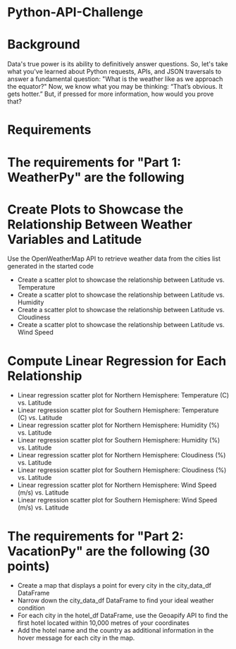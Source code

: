 # Python-API-Challenge

# Background
Data's true power is its ability to definitively answer questions. So, let's take what you've learned about Python requests, APIs, and JSON traversals to answer a fundamental question: "What is the weather like as we approach the equator?"
Now, we know what you may be thinking: “That’s obvious. It gets hotter.” But, if pressed for more information, how would you prove that?

# Requirements

# The requirements for "Part 1: WeatherPy" are the following

# Create Plots to Showcase the Relationship Between Weather Variables and Latitude 
Use the OpenWeatherMap API to retrieve weather data from the cities list generated in the started code 

  * Create a scatter plot to showcase the relationship between Latitude vs. Temperature 
  * Create a scatter plot to showcase the relationship between Latitude vs. Humidity 
  * Create a scatter plot to showcase the relationship between Latitude vs. Cloudiness 
  * Create a scatter plot to showcase the relationship between Latitude vs. Wind Speed

# Compute Linear Regression for Each Relationship 

  * Linear regression scatter plot for Northern Hemisphere: Temperature (C) vs. Latitude 
  * Linear regression scatter plot for Southern Hemisphere: Temperature (C) vs. Latitude 
  * Linear regression scatter plot for Northern Hemisphere: Humidity (%) vs. Latitude 
  * Linear regression scatter plot for Southern Hemisphere: Humidity (%) vs. Latitude 
  * Linear regression scatter plot for Northern Hemisphere: Cloudiness (%) vs. Latitude 
  * Linear regression scatter plot for Southern Hemisphere: Cloudiness (%) vs. Latitude 
  * Linear regression scatter plot for Northern Hemisphere: Wind Speed (m/s) vs. Latitude 
  * Linear regression scatter plot for Southern Hemisphere: Wind Speed (m/s) vs. Latitude

# The requirements for "Part 2: VacationPy" are the following (30 points)

  * Create a map that displays a point for every city in the city_data_df DataFrame 
  * Narrow down the city_data_df DataFrame to find your ideal weather condition 
  * For each city in the hotel_df DataFrame, use the Geoapify API to find the first hotel located within 10,000 metres of your coordinates 
  * Add the hotel name and the country as additional information in the hover message for each city in the map. 
